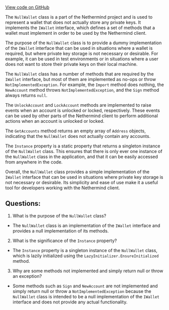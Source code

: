 [View code on GitHub](https://github.com/nethermindeth/nethermind/Nethermind.Wallet/NullWallet.cs)

The `NullWallet` class is a part of the Nethermind project and is used to represent a wallet that does not actually store any private keys. It implements the `IWallet` interface, which defines a set of methods that a wallet must implement in order to be used by the Nethermind client. 

The purpose of the `NullWallet` class is to provide a dummy implementation of the `IWallet` interface that can be used in situations where a wallet is required, but where private key storage is not necessary or desirable. For example, it can be used in test environments or in situations where a user does not want to store their private keys on their local machine.

The `NullWallet` class has a number of methods that are required by the `IWallet` interface, but most of them are implemented as no-ops or throw `NotImplementedException`. For example, the `Import` method does nothing, the `NewAccount` method throws `NotImplementedException`, and the `Sign` method always returns `null`. 

The `UnlockAccount` and `LockAccount` methods are implemented to raise events when an account is unlocked or locked, respectively. These events can be used by other parts of the Nethermind client to perform additional actions when an account is unlocked or locked.

The `GetAccounts` method returns an empty array of `Address` objects, indicating that the `NullWallet` does not actually contain any accounts.

The `Instance` property is a static property that returns a singleton instance of the `NullWallet` class. This ensures that there is only ever one instance of the `NullWallet` class in the application, and that it can be easily accessed from anywhere in the code.

Overall, the `NullWallet` class provides a simple implementation of the `IWallet` interface that can be used in situations where private key storage is not necessary or desirable. Its simplicity and ease of use make it a useful tool for developers working with the Nethermind client.
## Questions: 
 1. What is the purpose of the `NullWallet` class?
- The `NullWallet` class is an implementation of the `IWallet` interface and provides a null implementation of its methods.

2. What is the significance of the `Instance` property?
- The `Instance` property is a singleton instance of the `NullWallet` class, which is lazily initialized using the `LazyInitializer.EnsureInitialized` method.

3. Why are some methods not implemented and simply return null or throw an exception?
- Some methods such as `Sign` and `NewAccount` are not implemented and simply return null or throw a `NotImplementedException` because the `NullWallet` class is intended to be a null implementation of the `IWallet` interface and does not provide any actual functionality.